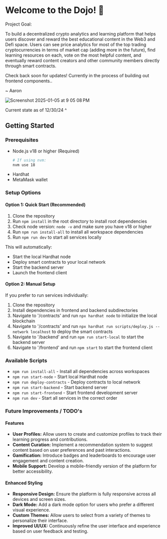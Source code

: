 # Welcome to the Dojo! 🥷
Project Goal:

To build a decentralized crypto analytics and learning platform that helps users discover and reward the best educational content in the Web3 and Defi space. Users can see price analytics for most of the top trading cryptocurrencies in terms of market cap (adding more in the future), find learning resources on each, vote on the most helpful content, and eventually reward content creators and other community members directly through smart contracts.

Check back soon for updates! Currently in the process of building out frontend components..

~ Aaron

![Screenshot 2025-01-05 at 9 05 08 PM](https://github.com/user-attachments/assets/66091bf7-7f92-4e03-b19c-1119845e6425)

Current state as of 12/30/24 ^

## Getting Started

### Prerequisites
- Node.js v18 or higher (Required)
  ```bash
  # If using nvm:
  nvm use 18
  ```
- Hardhat
- MetaMask wallet

### Setup Options

#### Option 1: Quick Start (Recommended)
1. Clone the repository
2. Run `npm install` in the root directory to install root dependencies
3. Check node version: `node -v` and make sure you have v18 or higher
4. Run `npm run install-all` to install all workspace dependencies
5. Run `npm run dev` to start all services locally

This will automatically:
- Start the local Hardhat node
- Deploy smart contracts to your local network
- Start the backend server
- Launch the frontend client

#### Option 2: Manual Setup
If you prefer to run services individually:

1. Clone the repository
2. Install dependencies in frontend and backend subdirectories
3. Navigate to '/contracts' and run `npx hardhat node` to initialize the local blockchain
4. Navigate to '/contracts' and run `npx hardhat run scripts/deploy.js --network localhost` to deploy the smart contracts
5. Navigate to '/backend' and run `npm run start-local` to start the backend server
6. Navigate to '/frontend' and run `npm start` to start the frontend client

### Available Scripts
- `npm run install-all` - Install all dependencies across workspaces
- `npm run start-node` - Start local Hardhat node
- `npm run deploy-contracts` - Deploy contracts to local network
- `npm run start-backend` - Start backend server
- `npm run start-frontend` - Start frontend development server
- `npm run dev` - Start all services in the correct order

### Future Improvements / TODO's

#### Features
- **User Profiles:** Allow users to create and customize profiles to track their learning progress and contributions.
- **Content Curation:** Implement a recommendation system to suggest content based on user preferences and past interactions.
- **Gamification:** Introduce badges and leaderboards to encourage user engagement and content creation.
- **Mobile Support:** Develop a mobile-friendly version of the platform for better accessibility.

#### Enhanced Styling
- **Responsive Design:** Ensure the platform is fully responsive across all devices and screen sizes.
- **Dark Mode:** Add a dark mode option for users who prefer a different visual experience.
- **Custom Themes:** Allow users to select from a variety of themes to personalize their interface.
- **Improved UI/UX:** Continuously refine the user interface and experience based on user feedback and testing.
